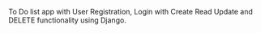 To Do list app with User Registration, Login with Create Read Update and DELETE functionality using Django.
